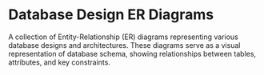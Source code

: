# Database Design ER Diagrams

A collection of Entity-Relationship (ER) diagrams representing various database designs and architectures. These diagrams serve as a visual representation of database schema, showing relationships between tables, attributes, and key constraints.
